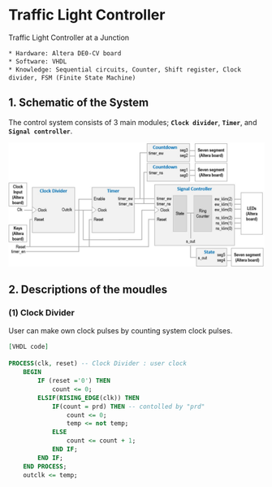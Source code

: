 # Traffic Light Controller
Traffic Light Controller at a Junction
```
* Hardware: Altera DE0-CV board
* Software: VHDL
* Knowledge: Sequential circuits, Counter, Shift register, Clock divider, FSM (Finite State Machine)
```

## 1. Schematic of the System
The control system consists of 3 main modules; **`Clock divider`**, **`Timer`**, and **`Signal controller`**.

![alt text](https://github.com/lkyungho/Images/blob/master/traffic-light-controller-structure.jpg "Structure")


## 2. Descriptions of the moudles
### (1) Clock Divider
User can make own clock pulses by counting system clock pulses.
```vhdl
[VHDL code]

PROCESS(clk, reset) -- Clock Divider : user clock
	BEGIN
		IF (reset ='0') THEN
			count <= 0;
		ELSIF(RISING_EDGE(clk)) THEN
			IF(count = prd) THEN -- contolled by "prd"
				count <= 0;
				temp <= not temp;
			ELSE
				count <= count + 1;
			END IF;
		END IF;
	END PROCESS;
	outclk <= temp;
```

